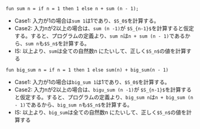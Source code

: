 
`fun sum n = if n = 1 then 1 else n + sum (n - 1);`

- Case1: 入力が1の場合は`sum 1`は1であり、`$S_0$`を計算する。
- Case2: 入力nが2以上の場合は、`sum (n -1)`が `$S_{n-1}$`を計算すると仮定する。すると、プログラムの定義より、`sum n`は`n + sum (n - 1)`であるから、`sum n`も`$S_n$`を計算する。
- IS: 以上より、`sum`は全ての自然数n にたいして、正しく`$S_n$`の値を計算する

`fun big_sum n = if n = 1 then 1 else sum(n) + big_sum(n - 1)`

- Case1: 入力が1の場合は`big_sum 1`は1であり、`$S_0$`を計算する。
- Case2: 入力nが2以上の場合は、`bigu_sum (n -1)`が `$S_{n-1}$`を計算すると仮定する。すると、プログラムの定義より、`big_sum n`は`n + big_sum (n - 1)`であるから、`big_sum n`も`$S_n$`を計算する。
- IS: 以上より、`big_sum`は全ての自然数n にたいして、正しく`$S_n$`の値を計算する
